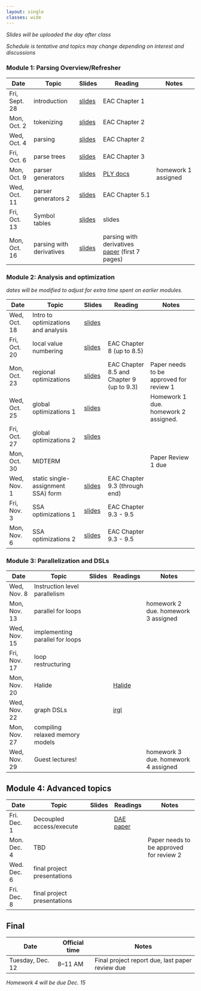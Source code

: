 ```yaml
---
layout: single
classes: wide
---
```


_Slides will be uploaded the day after class_

_Schedule is tentative and topics may change depending on interest and discussions_

### Module 1: Parsing Overview/Refresher

| Date             | Topic                                | Slides                 |   Reading       |  Notes 
|------------------|--------------------------------------|------------------------|-----------------|-
| Fri, Sept. 28    |  introduction                        | [slides](lectures/CSE211Sept29_fa2023.pdf) | EAC Chapter 1   | 
| Mon, Oct. 2      |  tokenizing                          | [slides](lectures/CSE211Oct2_fa2023.pdf)   | EAC Chapter 2   |
| Wed, Oct. 4      |  parsing                             | [slides](lectures/CSE211Oct4_fa2023.pdf)   | EAC Chapter 2   |
| Fri, Oct. 6      |  parse trees                         | [slides](lectures/CSE211Oct6_fa2023.pdf)   | EAC Chapter 3   | 
| Mon, Oct. 9      |  parser generators                   | [slides](lectures/CSE211Oct9_fa2023.pdf)   | [PLY docs](https://www.dabeaz.com/ply/) | homework 1 assigned
| Wed, Oct. 11     |  parser generators 2                 | [slides](lectures/CSE211Oct11_fa2023.pdf)  | EAC Chapter 5.1 | 
| Fri, Oct. 13     |  Symbol tables                       | [slides](lectures/CSE211Oct13_fa2023.pdf)  | slides |
| Mon, Oct. 16     |  parsing with derivatives            | [slides](lectures/CSE211Oct16_fa2023.pdf)  | parsing with derivatives [paper](https://www.ccs.neu.edu/home/turon/re-deriv.pdf) (first 7 pages)           |



### Module 2: Analysis and optimization

_dates will be modified to adjust for extra time spent on earlier modules._

| Date             | Topic                              | Slides                                     | Reading                                   | Notes
|------------------|------------------------------------|--------------------------------------------|-------------------------------------------|-
| Wed, Oct. 18     | Intro to optimizations and analysis| [slides](lectures/CSE211Oct18_fa2023.pdf)  |                                           | 
| Fri, Oct. 20     | local value numbering              | [slides](lectures/CSE211Oct20_fa2023.pdf)  | EAC Chapter 8 (up to 8.5)                 |
| Mon, Oct. 23     | regional optimizations             | [slides](lectures/CSE211Oct23_fa2023.pdf)  | EAC Chapter 8.5 and Chapter 9 (up to 9.3) | Paper needs to be approved for review 1
| Wed, Oct. 25     | global optimizations 1             | [slides](lectures/CSE211Oct25_fa2023.pdf)  |                                           | Homework 1 due. homework 2 assigned. 
| Fri, Oct. 27     | global optimizations 2             | [slides](lectures/CSE211Oct27_fa2023.pdf)  |                                           | 
| Mon, Oct. 30     | MIDTERM                            |        |                                   | Paper Review 1 due
| Wed, Nov. 1      | static single-assignment SSA) form | [slides](lectures/CSE211Nov1_fa2023.pdf)   | EAC Chapter 9.3 (through end)             | 
| Fri, Nov. 3      | SSA optimizations 1                | [slides](lectures/CSE211Nov3_fa2023.pdf)   | EAC Chapter 9.3 - 9.5                     | 
| Mon, Nov. 6      | SSA optimizations 2                | [slides](lectures/CSE211Nov6_fa2023.pdf)   | EAC Chapter 9.3 - 9.5             | 


### Module 3: Parallelization and DSLs

| Date             | Topic                             | Slides |  Readings      | Notes
|------------------|-----------------------------------|--------|----------------|-
| Wed, Nov. 8      | Instruction level parallelism     |        |                |
| Mon, Nov. 13     | parallel for loops                |        |                | homework 2 due. homework 3 assigned
| Wed, Nov. 15     | implementing parallel for loops   |        |                | 
| Fri, Nov. 17     | loop restructuring                |        |                | 
| Mon, Nov. 20     | Halide                            |        |  [Halide](http://people.csail.mit.edu/jrk/halide-pldi13.pdf) |  
| Wed, Nov. 22     | graph DSLs                        |        | [irgl](https://cs.rochester.edu/~sree/papers/sree-oopsla2016.pdf)  | 
| Mon, Nov. 27     | compiling relaxed memory models   |        |                | 
| Wed, Nov. 29     | Guest lectures!          |        |        | homework 3 due. homework 4 assigned



## Module 4: Advanced topics

| Date             | Topic                        | Slides  | Readings | Notes
|------------------|------------------------------|---------|----------|- 
| Fri. Dec. 1      | Decoupled access/execute     |         | [DAE paper](https://courses.cs.washington.edu/courses/cse590g/04sp/Smith-1982-Decoupled-Access-Execute-Computer-Architectures.pdf)          | 
| Mon. Dec. 4      | TBD                          |         |          | Paper needs to be approved for review 2
| Wed. Dec. 6      | final project presentations  |         |          | 
| Fri. Dec. 8      | final project presentations  |         |          | 


## Final


| Date             | Official time   | Notes  
|------------------|-----------------|--------
| Tuesday, Dec. 12 | 8–11 AM         | Final project report due, last paper review due

_Homework 4 will be due Dec. 15_


